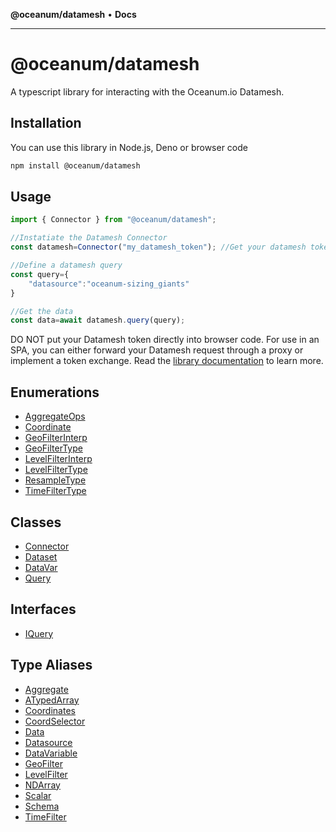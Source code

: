 **@oceanum/datamesh** • **Docs**

***

# @oceanum/datamesh

A typescript library for interacting with the Oceanum.io Datamesh.

## Installation

You can use this library in Node.js, Deno or browser code

```sh
npm install @oceanum/datamesh
```

## Usage

```javascript
import { Connector } from "@oceanum/datamesh";

//Instatiate the Datamesh Connector
const datamesh=Connector("my_datamesh_token"); //Get your datamesh token from your Oceanum.io account

//Define a datamesh query
const query={
    "datasource":"oceanum-sizing_giants"
}

//Get the data
const data=await datamesh.query(query);
```

DO NOT put your Datamesh token directly into browser code. For use in an SPA, you can either forward your Datamesh request through a proxy or implement a token exchange. Read the [library documentation](https://oceanum-js.oceanum.io/) to learn more.

## Enumerations

- [AggregateOps](enumerations/AggregateOps.md)
- [Coordinate](enumerations/Coordinate.md)
- [GeoFilterInterp](enumerations/GeoFilterInterp.md)
- [GeoFilterType](enumerations/GeoFilterType.md)
- [LevelFilterInterp](enumerations/LevelFilterInterp.md)
- [LevelFilterType](enumerations/LevelFilterType.md)
- [ResampleType](enumerations/ResampleType.md)
- [TimeFilterType](enumerations/TimeFilterType.md)

## Classes

- [Connector](classes/Connector.md)
- [Dataset](classes/Dataset.md)
- [DataVar](classes/DataVar.md)
- [Query](classes/Query.md)

## Interfaces

- [IQuery](interfaces/IQuery.md)

## Type Aliases

- [Aggregate](type-aliases/Aggregate.md)
- [ATypedArray](type-aliases/ATypedArray.md)
- [Coordinates](type-aliases/Coordinates.md)
- [CoordSelector](type-aliases/CoordSelector.md)
- [Data](type-aliases/Data.md)
- [Datasource](type-aliases/Datasource.md)
- [DataVariable](type-aliases/DataVariable.md)
- [GeoFilter](type-aliases/GeoFilter.md)
- [LevelFilter](type-aliases/LevelFilter.md)
- [NDArray](type-aliases/NDArray.md)
- [Scalar](type-aliases/Scalar.md)
- [Schema](type-aliases/Schema.md)
- [TimeFilter](type-aliases/TimeFilter.md)
